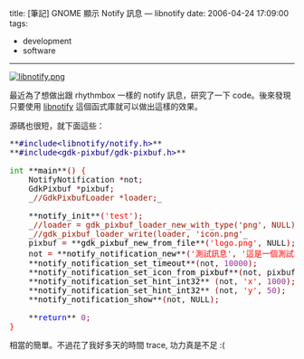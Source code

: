 title: \[筆記\] GNOME 顯示 Notify 訊息 — libnotify
date: 2006-04-24 17:09:00
tags: 
- development
- software
---

[![libnotify.png](http://static.flickr.com/53/134059341_2ef8dc1a5a_o.png)](http://www.flickr.com/photos/yurenju/134059341/ "Photo Sharing")

最近為了想做出跟 rhythmbox 一樣的 notify 訊息，研究了一下 code。後來發現只要使用 [libnotify](http://galago.sf.net/) 這個函式庫就可以做出這樣的效果。

源碼也很短，就下面這些：
<pre><tt>**<font color='#000080'>#include&lt;libnotify/notify.h&gt;</font>**
**<font color='#000080'>#include&lt;gdk-pixbuf/gdk-pixbuf.h&gt;</font>**

<font color='#009900'>int</font> **<font color='#000000'>main</font>**<font color='#990000'>(</font><font color='#990000'>)</font> <font color='#FF0000'>{</font>
	NotifyNotification <font color='#990000'>*</font>not<font color='#990000'>;</font>
	GdkPixbuf <font color='#990000'>*</font>pixbuf<font color='#990000'>;</font>
	_<font color='#9A1900'>//GdkPixbufLoader *loader;</font>_

	**<font color='#000000'>notify_init</font>**<font color='#990000'>(</font><font color='#FF0000'>'test'</font><font color='#990000'>)</font><font color='#990000'>;</font>
	_<font color='#9A1900'>//loader = gdk_pixbuf_loader_new_with_type('png', NULL);</font>_
	_<font color='#9A1900'>//gdk_pixbuf_loader_write(loader, 'icon.png'</font>_
	pixbuf <font color='#990000'>=</font> **<font color='#000000'>gdk_pixbuf_new_from_file</font>**<font color='#990000'>(</font><font color='#FF0000'>'logo.png'</font><font color='#990000'>,</font> NULL<font color='#990000'>)</font><font color='#990000'>;</font>
	not <font color='#990000'>=</font> **<font color='#000000'>notify_notification_new</font>**<font color='#990000'>(</font><font color='#FF0000'>'測試訊息'</font><font color='#990000'>,</font> <font color='#FF0000'>'這是一個測試訊息'</font><font color='#990000'>,</font> NULL<font color='#990000'>,</font> NULL<font color='#990000'>)</font><font color='#990000'>;</font>
	**<font color='#000000'>notify_notification_set_timeout</font>**<font color='#990000'>(</font>not<font color='#990000'>,</font> <font color='#993399'>10000</font><font color='#990000'>)</font><font color='#990000'>;</font>
	**<font color='#000000'>notify_notification_set_icon_from_pixbuf</font>**<font color='#990000'>(</font>not<font color='#990000'>,</font> pixbuf<font color='#990000'>)</font><font color='#990000'>;</font>
	**<font color='#000000'>notify_notification_set_hint_int32</font>** <font color='#990000'>(</font>not<font color='#990000'>,</font> <font color='#FF0000'>'x'</font><font color='#990000'>,</font> <font color='#993399'>1000</font><font color='#990000'>)</font><font color='#990000'>;</font>
	**<font color='#000000'>notify_notification_set_hint_int32</font>** <font color='#990000'>(</font>not<font color='#990000'>,</font> <font color='#FF0000'>'y'</font><font color='#990000'>,</font> <font color='#993399'>50</font><font color='#990000'>)</font><font color='#990000'>;</font>
	**<font color='#000000'>notify_notification_show</font>**<font color='#990000'>(</font>not<font color='#990000'>,</font> NULL<font color='#990000'>)</font><font color='#990000'>;</font>

	**<font color='#0000FF'>return</font>** <font color='#993399'>0</font><font color='#990000'>;</font>
<font color='#FF0000'>}</font>
</tt></pre>

相當的簡單。不過花了我好多天的時間 trace, 功力真是不足 :(